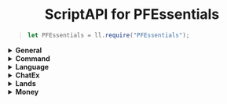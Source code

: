 ﻿<div align="center">
<h1>ScriptAPI for PFEssentials</h1>
</div>

>```js
>let PFEssentials = ll.require("PFEssentials");
>```
<details>
<summary><b>General<b></summary>

>## General::SetConfig
>### 设置全局配置文件（要求JSON字符串）
>|  形参   | 类型  |
>|  ----  | ----  |
>| jsonStr | String |
>返回值类型：Boolean;
>```js
>const General_SetConfig = ll.import("PFAPI", "General_SetConfig");
>let result = General_SetConfig(jsonStr);
>```
>---
>## General::GetConfig
>### 获取全局配置文件（JSON字符串）
>无参数;
>返回值类型：String;
>```js
>const General_GetConfig = ll.import("PFAPI", "General_GetConfig");
>let result = General_GetConfig();
>```
>---
>## General::Reload
>### 重新加载所有功能的配置文件
>无参数;
>无返回值;
>```js
>const General_Reload = ll.import("PFAPI", "General_Reload");
>General_Reload();
>```
</details>
<details>
<summary><b>Command<b></summary>

>## Command::SetCommandDisabled
>### 设置命令禁用(可设置提示)
>|  形参   | 类型  |
>|  ----  | ----  |
>| playerName | String |
>| cmd | String |
>| feedback | String |
>无返回值;
>```js
>const Command_SetCommandDisabled = ll.import("PFAPI", "Command_SetCommandDisabled");
>Command_SetCommandDisabled(playerName,cmd,feedback);
>```
>---
>## Command::SetCommandEnabled
>### 设置命令启用
>|  形参   | 类型  |
>|  ----  | ----  |
>| playerName | String |
>| cmd | String |
>无返回值;
>```js
>const Command_SetCommandEnabled = ll.import("PFAPI", "Command_SetCommandEnabled");
>Command_SetCommandEnabled(playerName,cmd);
>```
</details>
<details>
<summary><b>Language<b></summary>

>## Language::Translate
>### 翻译
>|  形参   | 类型  |
>|  ----  | ----  |
>| fromLanguage | String |
>| toLanguage | String |
>| text | String |
>返回值类型：String;
>```js
>const Language_Translate = ll.import("PFAPI", "Language_Translate");
>let result = Language_Translate(fromLanguage,toLanguage,text);
>```
</details>
<details>
<summary><b>ChatEx<b></summary>

>## ChatEx::SetNickName
>### 设置玩家昵称
>|  形参   | 类型  |
>|  ----  | ----  |
>| name | String |
>| nickName | String |
>无返回值;
>```js
>const ChatEx_SetNickName = ll.import("PFAPI", "ChatEx_SetNickName");
>ChatEx_SetNickName(name,nickName);
>```
>---
>## ChatEx::SetFakeName
>### 设置玩家聊天时的名字
>|  形参   | 类型  |
>|  ----  | ----  |
>| name | String |
>| fakeName | String |
>无返回值;
>```js
>const ChatEx_SetFakeName = ll.import("PFAPI", "ChatEx_SetFakeName");
>ChatEx_SetFakeName(name,fakeName);
>```
>---
>## ChatEx::SetEnd
>### 设置玩家聊天消息后缀
>|  形参   | 类型  |
>|  ----  | ----  |
>| name | String |
>| endStr | String |
>无返回值;
>```js
>const ChatEx_SetEnd = ll.import("PFAPI", "ChatEx_SetEnd");
>ChatEx_SetEnd(name,endStr);
>```
>---
>## ChatEx::SetStart
>### 设置玩家聊天消息前缀
>|  形参   | 类型  |
>|  ----  | ----  |
>| name | String |
>| startStr | String |
>无返回值;
>```js
>const ChatEx_SetStart = ll.import("PFAPI", "ChatEx_SetStart");
>ChatEx_SetStart(name,startStr);
>```
</details>
<details>
<summary><b>Lands<b></summary>

>## Lands::CheckCubeHasLand
>### 检查指定立方体区域(float)是否有领地
>|  形参   | 类型  |
>|  ----  | ----  |
>| x1 | Single |
>| y1 | Single |
>| z1 | Single |
>| x2 | Single |
>| y2 | Single |
>| z2 | Single |
>| dimensionId | Integer |
>返回值类型：Boolean;
>```js
>const Lands_CheckCubeHasLand = ll.import("PFAPI", "Lands_CheckCubeHasLand");
>let result = Lands_CheckCubeHasLand(x1,y1,z1,x2,y2,z2,dimensionId);
>```
>---
>## Lands::CheckCubeHasLandInt
>### 检查指定立方体区域(int)是否有领地
>|  形参   | 类型  |
>|  ----  | ----  |
>| x1 | Integer |
>| y1 | Integer |
>| z1 | Integer |
>| x2 | Integer |
>| y2 | Integer |
>| z2 | Integer |
>| dimensionId | Integer |
>返回值类型：Boolean;
>```js
>const Lands_CheckCubeHasLandInt = ll.import("PFAPI", "Lands_CheckCubeHasLandInt");
>let result = Lands_CheckCubeHasLandInt(x1,y1,z1,x2,y2,z2,dimensionId);
>```
>---
>## Lands::CheckPosHasLand
>### 检查指定坐标(float)是否有领地
>|  形参   | 类型  |
>|  ----  | ----  |
>| x | Single |
>| y | Single |
>| z | Single |
>| dimensionId | Integer |
>返回值类型：Boolean;
>```js
>const Lands_CheckPosHasLand = ll.import("PFAPI", "Lands_CheckPosHasLand");
>let result = Lands_CheckPosHasLand(x,y,z,dimensionId);
>```
>---
>## Lands::CheckPosHasLandInt
>### 检查指定坐标(int)是否有领地
>|  形参   | 类型  |
>|  ----  | ----  |
>| x | Integer |
>| y | Integer |
>| z | Integer |
>| dimensionId | Integer |
>返回值类型：Boolean;
>```js
>const Lands_CheckPosHasLandInt = ll.import("PFAPI", "Lands_CheckPosHasLandInt");
>let result = Lands_CheckPosHasLandInt(x,y,z,dimensionId);
>```
>---
>## Lands::GetLandByCube
>### 获取立方体区域(float)领地信息（返回JSON字符串）
>|  形参   | 类型  |
>|  ----  | ----  |
>| x1 | Single |
>| y1 | Single |
>| z1 | Single |
>| x2 | Single |
>| y2 | Single |
>| z2 | Single |
>| dimensionId | Integer |
>返回值类型：String;
>```js
>const Lands_GetLandByCube = ll.import("PFAPI", "Lands_GetLandByCube");
>let result = Lands_GetLandByCube(x1,y1,z1,x2,y2,z2,dimensionId);
>```
>---
>## Lands::GetLandByCubeInt
>### 获取立方体区域(int)领地信息（返回JSON字符串）
>|  形参   | 类型  |
>|  ----  | ----  |
>| x1 | Integer |
>| y1 | Integer |
>| z1 | Integer |
>| x2 | Integer |
>| y2 | Integer |
>| z2 | Integer |
>| dimensionId | Integer |
>返回值类型：String;
>```js
>const Lands_GetLandByCubeInt = ll.import("PFAPI", "Lands_GetLandByCubeInt");
>let result = Lands_GetLandByCubeInt(x1,y1,z1,x2,y2,z2,dimensionId);
>```
>---
>## Lands::GetLandByPos
>### 获取指定坐标(float)领地信息（返回JSON字符串）
>|  形参   | 类型  |
>|  ----  | ----  |
>| x | Single |
>| y | Single |
>| z | Single |
>| dimensionId | Integer |
>返回值类型：String;
>```js
>const Lands_GetLandByPos = ll.import("PFAPI", "Lands_GetLandByPos");
>let result = Lands_GetLandByPos(x,y,z,dimensionId);
>```
>---
>## Lands::GetLandByPosInt
>### 获取指定坐标(int)领地信息（返回JSON字符串）
>|  形参   | 类型  |
>|  ----  | ----  |
>| x | Integer |
>| y | Integer |
>| z | Integer |
>| dimensionId | Integer |
>返回值类型：String;
>```js
>const Lands_GetLandByPosInt = ll.import("PFAPI", "Lands_GetLandByPosInt");
>let result = Lands_GetLandByPosInt(x,y,z,dimensionId);
>```
>---
>## Lands::GetLandInfoByCube
>### 获取立方体区域(float)领地数据源详细信息（返回JSON字符串）
>|  形参   | 类型  |
>|  ----  | ----  |
>| x1 | Single |
>| y1 | Single |
>| z1 | Single |
>| x2 | Single |
>| y2 | Single |
>| z2 | Single |
>| dimensionId | Integer |
>返回值类型：String;
>```js
>const Lands_GetLandInfoByCube = ll.import("PFAPI", "Lands_GetLandInfoByCube");
>let result = Lands_GetLandInfoByCube(x1,y1,z1,x2,y2,z2,dimensionId);
>```
>---
>## Lands::GetLandInfoByCubeInt
>### 获取立方体区域(int)领地数据源详细信息（返回JSON字符串）
>|  形参   | 类型  |
>|  ----  | ----  |
>| x1 | Integer |
>| y1 | Integer |
>| z1 | Integer |
>| x2 | Integer |
>| y2 | Integer |
>| z2 | Integer |
>| dimensionId | Integer |
>返回值类型：String;
>```js
>const Lands_GetLandInfoByCubeInt = ll.import("PFAPI", "Lands_GetLandInfoByCubeInt");
>let result = Lands_GetLandInfoByCubeInt(x1,y1,z1,x2,y2,z2,dimensionId);
>```
>---
>## Lands::GetLandInfoByPos
>### 获取指定坐标(float)领地数据源详细信息（返回JSON字符串）
>|  形参   | 类型  |
>|  ----  | ----  |
>| x | Single |
>| y | Single |
>| z | Single |
>| dimensionId | Integer |
>返回值类型：String;
>```js
>const Lands_GetLandInfoByPos = ll.import("PFAPI", "Lands_GetLandInfoByPos");
>let result = Lands_GetLandInfoByPos(x,y,z,dimensionId);
>```
>---
>## Lands::GetLandInfoByPosInt
>### 获取指定坐标(int)领地数据源详细信息（返回JSON字符串）
>|  形参   | 类型  |
>|  ----  | ----  |
>| x | Integer |
>| y | Integer |
>| z | Integer |
>| dimensionId | Integer |
>返回值类型：String;
>```js
>const Lands_GetLandInfoByPosInt = ll.import("PFAPI", "Lands_GetLandInfoByPosInt");
>let result = Lands_GetLandInfoByPosInt(x,y,z,dimensionId);
>```
>---
>## Lands::SetLandInfoByCube
>### 设置指定立方体区域(float)领地数据源详细信息（传入JSON字符串）
>|  形参   | 类型  |
>|  ----  | ----  |
>| x1 | Single |
>| y1 | Single |
>| z1 | Single |
>| x2 | Single |
>| y2 | Single |
>| z2 | Single |
>| dimensionId | Integer |
>| landinfo | String |
>返回值类型：Boolean;
>```js
>const Lands_SetLandInfoByCube = ll.import("PFAPI", "Lands_SetLandInfoByCube");
>let result = Lands_SetLandInfoByCube(x1,y1,z1,x2,y2,z2,dimensionId,landinfo);
>```
>---
>## Lands::SetLandInfoByCubeInt
>### 设置指定立方体区域(int)领地数据源详细信息（传入JSON字符串）
>|  形参   | 类型  |
>|  ----  | ----  |
>| x1 | Integer |
>| y1 | Integer |
>| z1 | Integer |
>| x2 | Integer |
>| y2 | Integer |
>| z2 | Integer |
>| dimensionId | Integer |
>| landinfo | String |
>返回值类型：Boolean;
>```js
>const Lands_SetLandInfoByCubeInt = ll.import("PFAPI", "Lands_SetLandInfoByCubeInt");
>let result = Lands_SetLandInfoByCubeInt(x1,y1,z1,x2,y2,z2,dimensionId,landinfo);
>```
>---
>## Lands::SetLandInfoByPos
>### 设置指定坐标(float)领地数据源详细信息（传入JSON字符串）
>|  形参   | 类型  |
>|  ----  | ----  |
>| x | Single |
>| y | Single |
>| z | Single |
>| dimensionId | Integer |
>| landinfo | String |
>返回值类型：Boolean;
>```js
>const Lands_SetLandInfoByPos = ll.import("PFAPI", "Lands_SetLandInfoByPos");
>let result = Lands_SetLandInfoByPos(x,y,z,dimensionId,landinfo);
>```
>---
>## Lands::SetLandInfoByPosInt
>### 设置或修改指定坐标(int)领地数据源详细信息（传入JSON字符串）
>|  形参   | 类型  |
>|  ----  | ----  |
>| x | Integer |
>| y | Integer |
>| z | Integer |
>| dimensionId | Integer |
>| landinfo | String |
>返回值类型：Boolean;
>```js
>const Lands_SetLandInfoByPosInt = ll.import("PFAPI", "Lands_SetLandInfoByPosInt");
>let result = Lands_SetLandInfoByPosInt(x,y,z,dimensionId,landinfo);
>```
</details>
<details>
<summary><b>Money<b></summary>

>## Money::Get
>### 获取玩家(指定玩家名)金钱
>|  形参   | 类型  |
>|  ----  | ----  |
>| name | String |
>返回值类型：Integer;
>```js
>const Money_Get = ll.import("PFAPI", "Money_Get");
>let result = Money_Get(name);
>```
>---
>## Money::Add
>### 给玩家(指定玩家名)加钱
>|  形参   | 类型  |
>|  ----  | ----  |
>| name | String |
>| val | Integer |
>返回值类型：Boolean;
>```js
>const Money_Add = ll.import("PFAPI", "Money_Add");
>let result = Money_Add(name,val);
>```
>---
>## Money::Remove
>### 给玩家(指定玩家名)减钱
>|  形参   | 类型  |
>|  ----  | ----  |
>| name | String |
>| val | Integer |
>返回值类型：Boolean;
>```js
>const Money_Remove = ll.import("PFAPI", "Money_Remove");
>let result = Money_Remove(name,val);
>```
</details>
